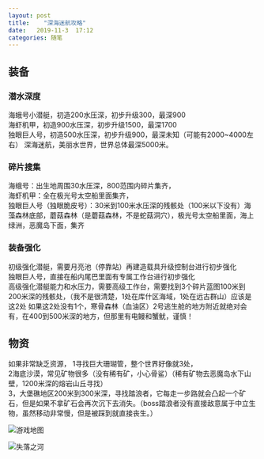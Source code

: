 ```yaml
---
layout: post
title:    "深海迷航攻略"
date:   2019-11-3  17:12 
categories: 随笔
---
```


## 装备

### 潜水深度

海蛾号小潜艇，初造200水压深，初步升级300，最深900  
海虾机甲，初造900水压深，初步升级1500，最深1700  
独眼巨人号，初造500水压深，初步升级900，最深未知（可能有2000~4000左右）
深海迷航，美丽水世界，世界总体最深5000米。  

### 碎片搜集

海蛾号：出生地周围30水压深，800范围内碎片集齐，  
海虾机甲：全在极光号太空船里面集齐，  
独眼巨人号（独眼脆皮号）：30米到100米水压深的残骸处（100米以下没有）海藻森林底部，蘑菇森林（是蘑菇森林，不是蛇菇洞穴），极光号太空船里面，海上绿洲，恶魔岛下面，集齐  

### 装备强化

初级强化潜艇，需要月亮池（停靠站）再建造载具升级控制台进行初步强化  
独眼巨人号，直接在船内尾巴里面有专属工作台进行初步强化  
高级强化潜艇能力和水压力，需要高级工作台，需要找到3个碎片蓝图100米到200米深的残骸处，（我不是很清楚，1处在库什区海域，1处在远古群山）应该是这2处
如果这2处没有1个，寒骨森林（血油区）2号逃生舱的地方附近就绝对会有，在400到500米深的地方，但那里有电鳗和蟹鱿，谨慎！  

## 物资
如果非常缺乏资源，
1寻找巨大珊瑚管，整个世界好像就3处，  
2海底沙漠，常见矿物很多（没有稀有矿，小心骨鲨）（稀有矿物去恶魔岛水下山壁，1200米深的熔岩山丘寻找）  
3，大堡礁地区200米到300米深，寻找踏浪者，它每走一步路就会凸起一个矿石，但是如果不拿矿石会再次沉下去消失。（boss踏浪者没有直接敌意属于中立生物，虽然移动非常慢，但是被踩到就直接丧生。）    

![游戏地图](https://www.github.com/LonlyPan/LonlyPan.github.io/raw/master/images/Posts/深海迷航攻略/游戏地图.jpg)

![失落之河](https://www.github.com/LonlyPan/LonlyPan.github.io/raw/master/images/Posts/深海迷航攻略/失落之河.jpg)